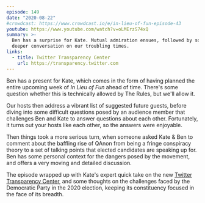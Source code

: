 ```yaml
---
episode: 149
date: "2020-08-22"
#crowdcast: https://www.crowdcast.io/e/in-lieu-of-fun-episode-43
youtube: https://www.youtube.com/watch?v=oLMErzS74xQ
summary: >-
  Ben has a surprise for Kate. Mutual admiration ensues, followed by some
  deeper conversation on our troubling times.
links:
  - title: Twitter Transparency Center
    url: https://transparency.twitter.com
---
```


Ben has a present for Kate, which comes in the form of having planned the
entire upcoming week of *In Lieu of Fun* ahead of time. There's some question
whether this is technically allowed by The Rules, but we'll allow it.

Our hosts then address a vibrant list of suggested future guests, before diving
into some difficult questions posed by an audience member that challenges Ben
and Kate to answer questions about each other. Fortunately, it turns out your
hosts like each other, so the answers were enjoyable.

Then things took a more serious turn, when someone asked Kate & Ben to comment
about the baffling rise of QAnon from being a fringe conspiracy theory to a set
of talking points that elected candidates are speaking up for. Ben has some
personal context for the dangers posed by the movement, and offers a very
moving and detailed discussion.

The episode wrapped up with Kate's expert quick take on the new [Twitter
Transparency Center](https://transparency.twitter.com), and some thoughts on
the challenges faced by the Democratic Party in the 2020 election, keeping its
constituency focused in the face of its breadth.
